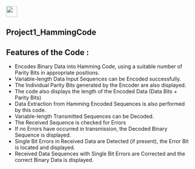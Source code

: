 <img src="https://img.shields.io/badge/-C++-050F2C?style=for-the-badge&logo=c%2B%2B&logoColor=white" height="30">


## Project1_HammingCode

## Features of the Code :
* Encodes Binary Data into Hamming Code, using a suitable number of Parity Bits in appropriate positions.
* Variable-length Data Input Sequences can be Encoded successfully.
* The Individual Parity Bits generated by the Encoder are also displayed.
* The code also displays the length of the Encoded Data (Data Bits + Parity Bits)
* Data Extraction from Hamming Encoded Sequences is also performed by this code.
* Variable-length Transmitted Sequences can be Decoded.
* The Received Sequence is checked for Errors
* If no Errors have occurred in transmission, the Decoded Binary Sequence is displayed.
* Single Bit Errors in Received Data are Detected (if present), the Error Bit is located and displayed.
* Received Data Sequences with Single Bit Errors are Corrected and the correct Binary Data is displayed.
